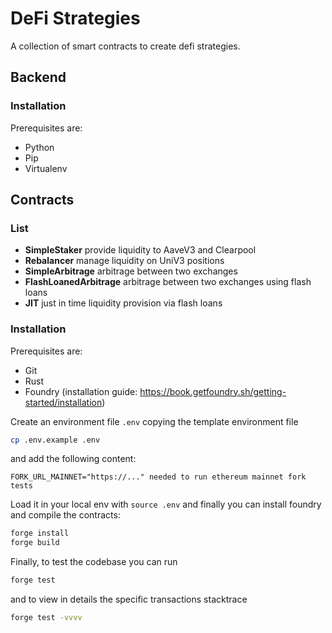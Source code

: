# DeFi Strategies
A collection of smart contracts to create defi strategies.

## Backend
### Installation
Prerequisites are:
- Python
- Pip
- Virtualenv

## Contracts
### List
* **SimpleStaker** provide liquidity to AaveV3 and Clearpool
* **Rebalancer** manage liquidity on UniV3 positions
* **SimpleArbitrage** arbitrage between two exchanges
* **FlashLoanedArbitrage** arbitrage between two exchanges using flash loans
* **JIT** just in time liquidity provision via flash loans

### Installation
Prerequisites are:
- Git
- Rust
- Foundry (installation guide: https://book.getfoundry.sh/getting-started/installation)

Create an environment file `.env` copying the template environment file

```bash
cp .env.example .env
```

and add the following content:

```text
FORK_URL_MAINNET="https://..." needed to run ethereum mainnet fork tests
```

Load it in your local env with `source .env` and finally you can install foundry and compile the contracts:

```bash
forge install
forge build
```

Finally, to test the codebase you can run

```bash
forge test
```

and to view in details the specific transactions stacktrace

```bash
forge test -vvvv
```

